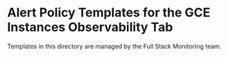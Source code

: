 # Alert Policy Templates for the GCE Instances Observability Tab

Templates in this directory are managed by the Full Stack Monitoring team.
